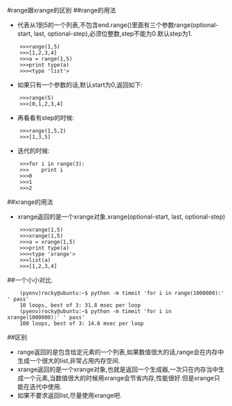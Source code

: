 #range跟xrange的区别
##range的用法
* 代表从1到5的一个列表,不包含end.range()里面有三个参数range(optional-start, last, optional-step),必须位整数,step不能为0.默认step为1.

```
	>>>range(1,5)
	>>>[1,2,3,4]
	>>>a = range(1,5)
	>>>print type(a)
	>>><type 'list'>
```

* 如果只有一个参数的话,默认start为0,返回如下:

```
	>>>range(5)
	>>>[0,1,2,3,4]
```
* 再看看有step的时候:

```
	>>>range(1,5,2)
	>>>[1,3,5]
```

* 迭代的时候:

```
	>>>for i in range(3):
	>>>    print i
	>>>0
	>>>1
	>>>2
```

##xrange的用法

* xrange返回的是一个xrange对象.xrange(optional-start, last, optional-step)

```
	>>>xrange(1,5)
	>>>xrange(1,5)
	>>>a = xrange(1,5)
	>>>print type(a)
	>>><type 'xrange'>
	>>>list(a)
	>>>[1,2,3,4]
```

##一个小小对比.

```
	(pyenv)rocky@ubuntu:~$ python -m timeit 'for i in range(1000000):' ' pass'
	10 loops, best of 3: 31.8 msec per loop
	(pyenv)rocky@ubuntu:~$ python -m timeit 'for i in xrange(1000000):' ' pass'
	100 loops, best of 3: 14.6 msec per loop
```
	
##区别

* range返回的是包含给定元素的一个列表,如果数值很大的话,range会在内存中生成一个很大的list,非常占用内存空间.
* xrange返回的是一个xrange对象,也就是返回一个生成器,一次只在内存当中生成一个元素,当数值很大的时候用xrange会节省内存,性能很好.但是xrange只能在迭代中使用.
* 如果不要求返回list,尽量使用xrange吧.
	
